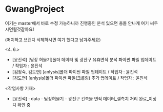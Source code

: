 # GwangProject
여기는 master에서 바로 수정 가능하니까 진행중인 분석 있으면 충돌 안나게 여기 써두시면될것같아요!

(머지하고 브랜치 삭제하시면 여기 했다고 남겨주세요)

<4. 6.>
- [윤진석] [담장 허물기]폴더 데이터 및 광진구 유휴면적 분석 파이썬 파일 업데이트 / 작업자 : 윤진석
- [김정숙, 김도연] [anlysis]폴더 파이썬 파일 업데이트 / 작업자 : 윤진석
- [김도연] [anlysis]폴더 파이썬 파일(크롤링) 추가 업데이트 / 작업자 : 윤진석

<작업사항 기재>
- [윤진석] : data - 담장허물기 - 광진구 건축물 면적 데이터_결측치 처리 완료_이상치 확인 중

